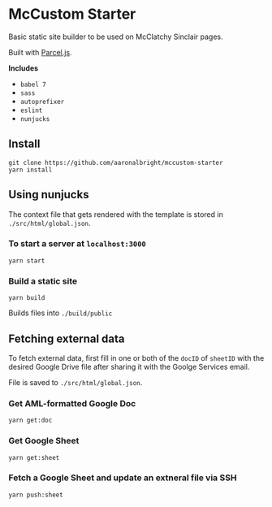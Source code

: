 # McCustom Starter
Basic static site builder to be used on McClatchy Sinclair pages.

Built with [Parcel.js](https://parceljs.org/).

**Includes**
* `babel 7`
* `sass`
* `autoprefixer`
* `eslint`
* `nunjucks`


## Install

```
git clone https://github.com/aaronalbright/mccustom-starter
yarn install
```

## Using nunjucks
The context file that gets rendered with the template is stored in `./src/html/global.json`.

### To start a server at `localhost:3000`
```
yarn start
```

### Build a static site
```
yarn build
```
Builds files into `./build/public`

## Fetching external data

To fetch external data, first fill in one or both of the `docID` of `sheetID` with the desired Google Drive file after sharing it with the Goolge Services email.

File is saved to `./src/html/global.json`.

### Get AML-formatted Google Doc
```
yarn get:doc
```

### Get Google Sheet
```
yarn get:sheet
```

### Fetch a Google Sheet and update an extneral file via SSH
```
yarn push:sheet
```







